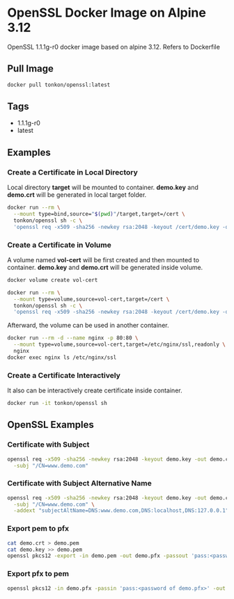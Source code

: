 # OpenSSL Docker Image on Alpine 3.12
OpenSSL 1.1.1g-r0 docker image based on alpine 3.12. Refers to Dockerfile
## Pull Image
```bash
docker pull tonkon/openssl:latest
```
## Tags
* 1.1.1g-r0
* latest
## Examples

### Create a Certificate in Local Directory
Local directory **target** will be mounted to container. **demo.key** and **demo.crt** will be generated in local target folder.
```bash
docker run --rm \
  --mount type=bind,source="$(pwd)"/target,target=/cert \
  tonkon/openssl sh -c \
  'openssl req -x509 -sha256 -newkey rsa:2048 -keyout /cert/demo.key -out /cert/demo.crt -nodes -subj "/CN=demo"'

```

### Create a Certificate in Volume
A volume named **vol-cert** will be first created and then mounted to container. **demo.key** and **demo.crt** will be generated inside volume.

```bash
docker volume create vol-cert

docker run --rm \
  --mount type=volume,source=vol-cert,target=/cert \
  tonkon/openssl sh -c \
  'openssl req -x509 -sha256 -newkey rsa:2048 -keyout /cert/demo.key -out /cert/demo.crt -nodes -subj "/CN=demo"'

```
Afterward, the volume can be used in another container.
```bash
docker run --rm -d --name nginx -p 80:80 \
  --mount type=volume,source=vol-cert,target=/etc/nginx/ssl,readonly \
  nginx
docker exec nginx ls /etc/nginx/ssl
```

### Create a Certificate Interactively
It also can be interactively create certificate inside container.
```bash
docker run -it tonkon/openssl sh
```

## OpenSSL Examples

### Certificate with Subject
```bash
openssl req -x509 -sha256 -newkey rsa:2048 -keyout demo.key -out demo.crt -days 365 -nodes \
  -subj "/CN=www.demo.com" 
```
### Certificate with Subject Alternative Name

```bash
openssl req -x509 -sha256 -newkey rsa:2048 -keyout demo.key -out demo.crt -days 365 -nodes \
  -subj "/CN=www.demo.com" \
  -addext "subjectAltName=DNS:www.demo.com,DNS:localhost,DNS:127.0.0.1"
```

### Export pem to pfx
```bash
cat demo.crt > demo.pem
cat demo.key >> demo.pem
openssl pkcs12 -export -in demo.pem -out demo.pfx -passout 'pass:<password of demo.pfx>'
```

### Export pfx to pem
```bash
openssl pkcs12 -in demo.pfx -passin 'pass:<password of demo.pfx>' -out demo.pem -nodes
```
